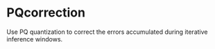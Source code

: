 # PQcorrection
Use PQ quantization to correct the errors accumulated during iterative inference windows.

